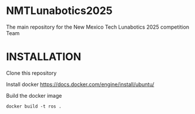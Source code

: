 # NMTLunabotics2025
The main repository for the New Mexico Tech Lunabotics 2025 competition Team

# INSTALLATION

Clone this repository


Install docker
<https://docs.docker.com/engine/install/ubuntu/>

Build the docker image

`docker build -t ros .`
